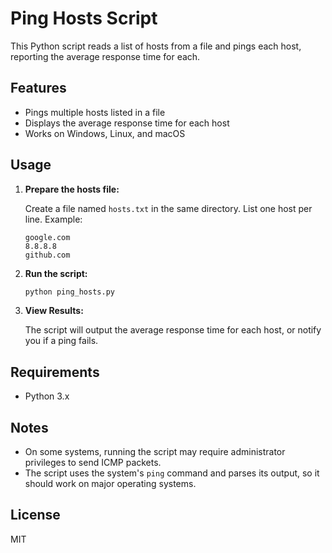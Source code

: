 # Ping Hosts Script

This Python script reads a list of hosts from a file and pings each host, reporting the average response time for each.

## Features

- Pings multiple hosts listed in a file
- Displays the average response time for each host
- Works on Windows, Linux, and macOS

## Usage

1. **Prepare the hosts file:**

   Create a file named `hosts.txt` in the same directory. List one host per line. Example:

   ```
   google.com
   8.8.8.8
   github.com
   ```

2. **Run the script:**

   ```bash
   python ping_hosts.py
   ```

3. **View Results:**

   The script will output the average response time for each host, or notify you if a ping fails.

## Requirements

- Python 3.x

## Notes

- On some systems, running the script may require administrator privileges to send ICMP packets.
- The script uses the system's `ping` command and parses its output, so it should work on major operating systems.

## License

MIT
